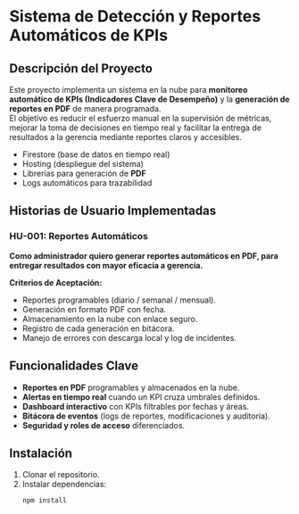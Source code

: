 # Sistema de Detección y Reportes Automáticos de KPIs

## Descripción del Proyecto
Este proyecto implementa un sistema en la nube para **monitoreo automático de KPIs (Indicadores Clave de Desempeño)** y la **generación de reportes en PDF** de manera programada.  
El objetivo es reducir el esfuerzo manual en la supervisión de métricas, mejorar la toma de decisiones en tiempo real y facilitar la entrega de resultados a la gerencia mediante reportes claros y accesibles.

  - Firestore (base de datos en tiempo real)  
  - Hosting (despliegue del sistema)  
- Librerías para generación de **PDF**  
- Logs automáticos para trazabilidad  

## Historias de Usuario Implementadas

### HU-001: Reportes Automáticos
**Como administrador quiero generar reportes automáticos en PDF, para entregar resultados con mayor eficacia a gerencia.**  

**Criterios de Aceptación:**
- Reportes programables (diario / semanal / mensual).  
- Generación en formato PDF con fecha.  
- Almacenamiento en la nube con enlace seguro.  
- Registro de cada generación en bitácora.  
- Manejo de errores con descarga local y log de incidentes.  

## Funcionalidades Clave
- **Reportes en PDF** programables y almacenados en la nube.  
- **Alertas en tiempo real** cuando un KPI cruza umbrales definidos.  
- **Dashboard interactivo** con KPIs filtrables por fechas y áreas.  
- **Bitácora de eventos** (logs de reportes, modificaciones y auditoría).  
- **Seguridad y roles de acceso** diferenciados.  

## Instalación 
1. Clonar el repositorio.  
2. Instalar dependencias:  
   ```bash
   npm install

